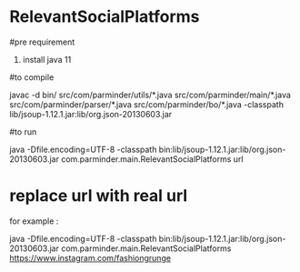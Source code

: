 # RelevantSocialPlatforms

#pre requirement

1. install java 11

#to compile 

javac -d bin/ src/com/parminder/utils/\*.java src/com/parminder/main/\*.java src/com/parminder/parser/\*.java src/com/parminder/bo/\*.java -classpath lib/jsoup-1.12.1.jar:lib/org.json-20130603.jar 

#to run

java -Dfile.encoding=UTF-8 -classpath bin:lib/jsoup-1.12.1.jar:lib/org.json-20130603.jar com.parminder.main.RelevantSocialPlatforms url

# replace url with real url

for example :  

java -Dfile.encoding=UTF-8 -classpath bin:lib/jsoup-1.12.1.jar:lib/org.json-20130603.jar com.parminder.main.RelevantSocialPlatforms https://www.instagram.com/fashiongrunge

